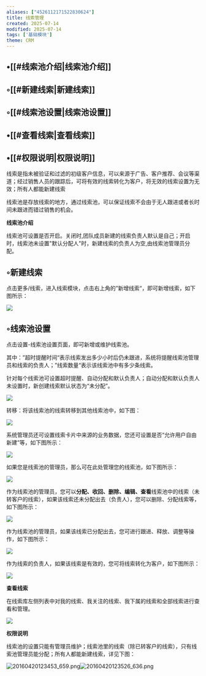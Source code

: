 ```yaml
---
aliases: ["4526112171522830624"]
title: 线索管理
created: 2025-07-14
modified: 2025-07-14
tags: ['基础模块']
theme: CRM
---
```


## •[[#线索池介绍|线索池介绍]]

## ◦[[#新建线索|新建线索]]

## ◦[[#线索池设置|线索池设置]]

## •[[#查看线索|查看线索]]

## •[[#权限说明|权限说明]]

线索是指未被验证和过滤的初级客户信息，可以来源于广告、客户推荐、会议等渠道；经过销售人员的跟踪后，可将有效的线索转化为客户，将无效的线索设置为无效；所有人都能新建线索

线索池是存放线索的地方，通过线索池，可以保证线索不会由于无人跟进或者长时间未跟进而错过销售的机会。

**线索池介绍**

线索池可设置是否开启。关闭时,团队成员新建的线索负责人默认是自己；开启时，线索池未设置"默认分配人"时，新建线索的负责人为空,由线索池管理员分配。

## ◦新建线索

点击更多/线索，进入线索模块，点击右上角的”新增线索“，即可新增线索，如下图所示：

![](https://myhelpdoc.oss-cn-heyuan.aliyuncs.com/mdimages/cca8275dfc1232b1cd531388fad8e6e8.jpg)

## ◦线索池设置

点击设置-线索池设置页面，即可新增或维护线索池。

其中：”超时提醒时间“表示线索发出多少小时后仍未跟进，系统将提醒线索池管理员和线索的负责人；”线索数量“表示该线索池中有多少条线索。

针对每个线索池可设置超时提醒、自动分配和默认负责人；自动分配和默认负责人未设置时，新创建线索默认状态为“未分配”。

![](https://myhelpdoc.oss-cn-heyuan.aliyuncs.com/mdimages/41e0165cc7507cc7c898802fb75d6ac9.jpg)

转移：将该线索池的线索转移到其他线索池中，如下图：

![](https://myhelpdoc.oss-cn-heyuan.aliyuncs.com/mdimages/699173c184a6701613211c56135671fa.jpg)

系统管理员还可设置线索卡片中来源的业务数据，您还可设置是否“允许用户自由新建”等，如下图所示：

![](https://myhelpdoc.oss-cn-heyuan.aliyuncs.com/mdimages/5dfada3b970d8e643792a604eadb1948.jpg)

如果您是线索池的管理员，那么可在此处管理您的线索池，如下图所示：

![](https://myhelpdoc.oss-cn-heyuan.aliyuncs.com/mdimages/e1d3534bf84e2c08189d1a7a2faaf39e.jpg)

作为线索池的管理员，您可以**分配、收回、删除、编辑、查看**线索池中的线索（未转客户的线索），如果该线索还未分配出去（负责人），您可以删除、分配线索等，如下图所示：

![](https://myhelpdoc.oss-cn-heyuan.aliyuncs.com/mdimages/8751d2992e1af5980c27cbce16fc48b9.jpg)

作为线索池的管理员，如果该线索已分配出去，您可进行跟进、释放、调整等操作，如下图所示：

![](https://myhelpdoc.oss-cn-heyuan.aliyuncs.com/mdimages/fde5e83ce26b611e15d082a62a0fcdd0.jpg)

作为线索的负责人，如果该线索是有效的，您可将线索转化为客户，如下图所示：

![](https://myhelpdoc.oss-cn-heyuan.aliyuncs.com/mdimages/39811a815eaf5154b81b8b9d198c96ac.jpg)

**查看线索**

在线索库左侧列表中对我的线索、我关注的线索、我下属的线索和全部线索进行查看和管理。

![](https://myhelpdoc.oss-cn-heyuan.aliyuncs.com/mdimages/48b2079e38e717e7865e26c84c2262b8.jpg)

**权限说明**

线索池的设置只能有管理员维护；线索池里的线索（除已转客户的线索），只有线索池管理员能分配；所有人都能新建线索，详见下图：

![](5ceb8509901c9285103b95361679a430.jpg "20160420123453_659.png")![](15bd011bcb884a28271d9aa92778dfba.jpg "20160420123526_636.png")

